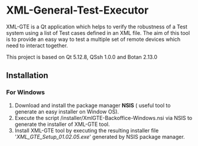 # XML-General-Test-Executor

XML-GTE  is  a  Qt  application  which  helps  to  verify  the  robustness  of  a  Test  system  using  a  list  of  Test  cases  defined in  an  XML  file.
The  aim  of  this  tool  is  to  provide  an  easy  way  to  test  a  multiple  set  of  remote  devices  which  need  to  interact  together.

This  project  is  based  on  Qt  5.12.8,  QSsh  1.0.0  and  Botan  2.13.0

## Installation

### For Windows

 1. Download and install the package manager **NSIS** ( useful tool to generate an easy installer on Window OS).
 2. Execute the script /installer/XmlGTE-Backoffice-Windows.nsi via NSIS to generate the installer of XML-GTE tool.
 3. Install XML-GTE tool by executing the resulting installer file '*XML_GTE_Setup_01.02.05.exe*' generated by NSIS package manager.
